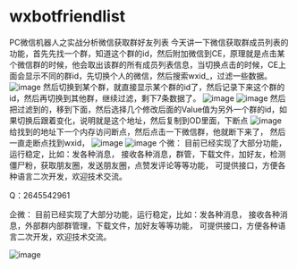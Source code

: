 # wxbotfriendlist
PC微信机器人之实战分析微信获取群好友列表
今天讲一下微信获取群成员列表的功能，首先先找一个群，知道这个群的id，然后附加微信到CE，原理就是点击某个微信群的时候，他会取出该群的所有成员列表信息，当切换点击的时候，CE上面会显示不同的群id，先切换个人的微信，然后搜索wxid_，过滤一些数据。
![image](https://user-images.githubusercontent.com/96330669/171816633-ceffba5b-dc1c-4198-968a-09f9ca4ccbb5.png)
然后切换到某个群，就直接显示某个群的id了，然后记录下来这个群的id，然后再切换到其他群，继续过滤，剩下7条数据了。
![image](https://user-images.githubusercontent.com/96330669/171816671-d518bc5b-4fdc-448d-a63c-f76613ec7c41.png)
![image](https://user-images.githubusercontent.com/96330669/171816687-70542b67-05b1-455d-8179-605ca5377a28.png)
然后把过滤到的，移到下面，然后选择几个修改后面的Value值为另外一个群的id，如果切换后跟着变化，说明就是这个地址，然后复制到OD里面，下断点
![image](https://user-images.githubusercontent.com/96330669/171816715-43346f93-0986-4428-bf74-75ab880d96e9.png)
给找到的地址下一个内存访问断点，然后点击一下微信群，他就断下来了，
然后一直走断点找到wxid，
![image](https://user-images.githubusercontent.com/96330669/171816740-12be7f55-463c-4eb1-b9c5-3e9a1016add8.png)
![image](https://user-images.githubusercontent.com/96330669/171816757-78e5d69d-3ecb-48fd-bd98-ed1cb0344d58.png)
个微：
目前已经实现了大部分功能，运行稳定，比如：发各种消息，
接收各种消息，群管，下载文件，加好友，检测僵尸粉，获取朋友圈，发送朋友圈，点赞发评论等等功能，
可提供接口，方便各种语言二次开发，欢迎技术交流。

Q：2645542961

企微：
目前已经实现了大部分功能，运行稳定，比如：发各种消息，
接收各种消息，外部群内部群管理，下载文件，加好友等等功能，
可提供接口，方便各种语言二次开发，欢迎技术交流。

![image](https://user-images.githubusercontent.com/96330669/171817003-135608da-0cd1-4bd4-ab1d-6eac007868d1.png)
